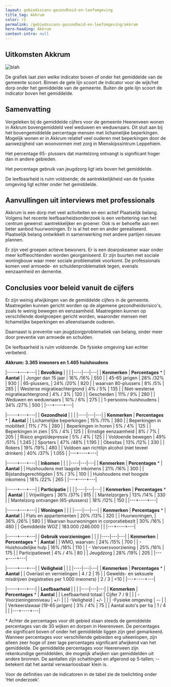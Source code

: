```yaml
---
layout: gebiedsscans-gezondheid-en-leefomgeving
title_tag: Akkrum
color: r2
permalink: /gebiedsscans-gezondheid-en-leefomgeving/akkrum
hero-heading: Akkrum
content-intro: null
---
```

## Uitkomsten Akkrum

![blah](/uploads/Grafieken_Gebiedsscans_Dorpen-01.png)

De grafiek laat zien welke indicator boven of onder het gemiddelde van de gemeente scoort. Binnen de gele lijn scoort de indicator voor de wijk/het dorp onder het gemiddelde van de gemeente. Buiten de gele lijn scoort de indicator boven het gemiddelde.

## Samenvatting

Vergeleken bij de gemiddelde cijfers voor de gemeente Heerenveen wonen in Akkrum bovengemiddeld veel weduwen en weduwnaars. Dit sluit aan bij het bovengemiddelde percentage mensen  met lichamelijke beperkingen. Mogelijk wonen er in Akkrum relatief veel ouderen met beperkingen door de aanwezigheid van woonvormen met zorg in Mienskipssintrum Leppehiem.

Het percentage 65- plussers dat mantelzorg ontvangt is significant hoger dan in andere gebieden.

Het percentage gebruik van jeugdzorg ligt iets boven het gemiddelde.

De leefbaarheid is ruim voldoende; de aantrekkelijkheid van de fysieke omgeving ligt echter onder het gemiddelde.

## Aanvullingen uit interviews met professionals

Akkrum is een dorp met veel activiteiten en een actief Plaatselijk belang. Volgens het recente leefbaarheidsonderzoek is een verbetering van het centrum gewenst: aantrekkelijker en groener. Ook is er behoefte aan een beter aanbod huurwoningen. Er is al het een en ander gerealiseerd. Plaatselijk belang ontwikkelt in samenwerking met andere partijen nieuwe plannen.

Er zijn veel groepen actieve bewoners. Er is een doarpskeamer waar onder meer koffieochtenden worden georganiseerd.  Er zijn buurten met sociale woningbouw waar meer sociale problematiek voorkomt. De professionals komen veel armoede- en schuldenproblematiek tegen, evenals eenzaamheid en dementie.

## Conclusies voor beleid vanuit de cijfers

Er zijn weinig afwijkingen van de gemiddelde cijfers in de gemeente. Maatregelen kunnen gericht worden op de algemene gezondheidsrisico's, zoals te weinig bewegen en eenzaamheid. Maatregelen kunnen op verschillende doelgroepen gericht worden, waaronder mensen met lichamelijke beperkingen en alleenstaande ouderen.

Daarnaast is preventie van jeugdzorgproblematiek van belang, onder meer door preventie van armoede en schulden.

De leefbaarheid is ruim voldoende. De fysieke omgeving kan  echter  verbeterd.

**Akkrum: 3.365 inwoners en 1.465 huishoudens**

|-----+---+---|
|  **Bevolking**  |  |    |
|----|---|---|
| **Kenmerken**  | **Percentages** * | **Aantal** |
| Jonger dan 15 jaar                                  | 16% /16% | 550 |
| 45-65 jarigen                                       | 28% /32% | 930 |
| 65-plussers,                                        | 24% /20% | 820 |
| waarvan 80-plussers                                 | 8% /5% | 285 |
| Westerse migratieachtergrond                        | 4% / 5% | 135 |
| Niet-westerse migratieachtergrond                   | 4% / 3% | 120 |
| Gescheiden                                          | 11% / 9% | 280 |
| Weduwen en weduwnaars                               |  10% / 6% | 275 |
| 1-persoons-huishoudens                              | 34% /27% | 500 |
|---+----+---|

|-----+---+---|
| **Gezondheid** |     |     |
|----|---|---|
| **Kenmerken** | **Percentages** * | **Aantal** |
| Lichamelijke beperkingen                            |  15% /11%   |  380   |
| Beperkingen in mobiliteit                           |  11% / 7%   |  280   |
| Beperkingen in horen                                |  5% / 4%   |  125   |
| Beperkingen in zien                                 |  5% / 4%   |  125   |
| Ernstige eenzaamheid                                |  8% / 7%   |  205   |
| Risico angst/depressie                              |  5% / 4%   |  125   |
| Voldoende bewegen                                   |  49% /51%   |  1.245   |
| Sporters                                            |  47% /48%   |  1.195   |
| Obesitas                                            |  13% /12%   |  330   |
| Rokers                                              |  19% /19%   |  480   |
| Voldoen aan richtlijn alcohol (niet teveel drinken) |  40% /37%   |  1.055   |
|---+----+---|

|-----+---+---|
| **Inkomen** |     |     |
|----|---|---|
| **Kenmerken**    | **Percentages** * | **Aantal** |
| Huishoudens met laagste inkomens                    |  21% /16%      |   300      |
| Bijstandsgerechtigden                               |  5% / 3%      |   100      |
| Huishoudens met hoogste inkomens                    |  18% /22%      |   265      |
|---+----+---|

|-----+---+---|
| **Participatie** |     |     |
|----|---|---|
| **Kenmerken**  | **Percentages** * | **Aantal** |
| Vrijwilligers                                       |  36% /37%     |   915      |
| Mantelzorgers                                       |  13% /14%     |   330      |
| Mantelzorg ontvangen (65-plussers)                  |  _18%_ /12%     |   150      |
|---+----+---|

|-----+---+---|
| **Woningen** |     |     |
|----|---|---|
| **Kenmerken** | **Percentages** * | **Aantal** |
| Flats en appartementen                              | 20% /13% |  320 |
| Huurwoningen,                                       | 36% /26% |  580 |
| Waarvan huurwoningen in corporatiebezit             | 30% /16% |  480 |
| Gemiddelde WOZ                                      | 183.000 /246.000 |      |
|---+----+---|

|-----+---+---|
| **Gebruik voorzieningen** |     |     |
|----|---|---|
| **Kenmerken** | **Percentages** * | **Aantal** |
| WMO, waarvan:                                       | 24% /15% | 700 |
| - Huishoudelijke hulp                               | 16% /16% | 110 |
| - Vervoersvoorziening                               | 25% /16% | 175 |
| Participatiewet                                     | 4% / 4% | 80 |
| Jeugdzorg                                           | 28% /19% | 205 |
|---+----+---|

|-----+---+---|
| **Veiligheid** |     |     |
|----|---|---|
| **Kenmerken** | **Percentages** * | **Aantal** |
| Overlast en vernielingen                                           | 4 / 2 | 15 |
| Gewelds- en seksuele misdrijven (registraties per 1.000 inwoners)  | 2 / 3 | <10 |
|---+----+---|

|-----+---+---|
| **Leefbaarheid** |     |     |
|----|---|---|
| **Kenmerken** | **Percentages** * | **Aantal** |
| Leefbaarheid totaal                                | Cijfer 7 / 9 |                     |
| -Voorzieningenniveau                               | +/- |                     |
| -Veiligheid                                        | +/- |                   |
| -Fysieke omgeving                                  | -- |                     |
| Verkeerslawaai (19-65 jarigen)                     | 3% / 4% |   75                  |
| Aantal auto's per ha                               | 1 / 4 |                     |
|---+----+---|

\* Achter de percentages voor dit gebied staan steeds de gemiddelde percentages van de 30 wijken en dorpen in Heerenveen. De percentages die significant boven of onder het gemiddelde liggen zijn geel gemarkeerd. Wanneer percentages voor verschillende gebieden erg uiteenlopen, zijn alleen zeer hoge of zeer lage percentages significant afwijkend van het gemiddelde. De gemiddelde percentages voor Heerenveen zijn rekenkundige gemiddelden, die mogelijk afwijken van gemiddelden uit andere bronnen. De aantallen zijn schattingen en afgerond op 5-tallen; -- betekent dat het aantal verwaarloosbaar klein is.

Voor de definities van de indicatoren in de tabel zie de toelichting onder  ‘Het onderzoek’.
